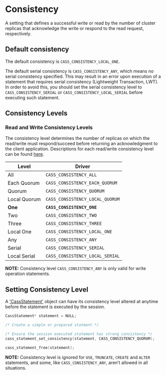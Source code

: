 # Consistency

A setting that defines a successful write or read by the number of cluster
replicas that acknowledge the write or respond to the read request,
respectively.

## Default consistency

The default consistency is `CASS_CONSISTENCY_LOCAL_ONE`.

The default serial consistency is `CASS_CONSISTENCY_ANY`, which means no serial consistency specified.
This may result in an error upon execution of a statement that requires serial consistency (Lightweight Transaction, LWT).
In order to avoid this, you should set the serial consistency level to `CASS_CONSISTENCY_SERIAL` or `CASS_CONSISTENCY_LOCAL_SERIAL`
before executing such statement.

## Consistency Levels

### Read and Write Consistency Levels

The consistency level determines the number of replicas on which the read/write
must respond/succeed before returning an acknowledgment to the client
application. Descriptions for each read/write consistency level can be found
[here](https://docs.scylladb.com/manual/stable/cql/consistency.html).

<table class="table table-striped table-hover table-condensed">
  <thead>
  <tr>
   <th>Level</th>
   <th>Driver</th>
  </tr>
  </thead>

  <tbody>
  <tr>
   <td>All</td>
   <td><code>CASS_CONSISTENCY_ALL</code></td>
  </tr>
  <tr>
   <td>Each Quorum</td>
   <td><code>CASS_CONSISTENCY_EACH_QUORUM</code></td>
  </tr>
  <tr>
   <td>Quorum</td>
   <td><code>CASS_CONSISTENCY_QUORUM</code></td>
  </tr>
  <tr>
   <td>Local Quorum</td>
   <td><code>CASS_CONSISTENCY_LOCAL_QUORUM</code></td>
  </tr>
  <tr>
   <td><b>One</b></td>
   <td><code><b>CASS_CONSISTENCY_ONE</b></code></td>
  </tr>
  <tr>
   <td>Two</td>
   <td><code>CASS_CONSISTENCY_TWO</code></td>
  </tr>
  <tr>
   <td>Three</td>
   <td><code>CASS_CONSISTENCY_THREE</code></td>
  </tr>
  <tr>
   <td>Local One</td>
   <td><code>CASS_CONSISTENCY_LOCAL_ONE</code></td>
  </tr>
  <tr>
   <td>Any</td>
   <td><code>CASS_CONSISTENCY_ANY</code></td>
  </tr>
  <tr>
   <td>Serial</td>
   <td><code>CASS_CONSISTENCY_SERIAL</code></td>
  </tr>
  <tr>
   <td>Local Serial</td>
   <td><code>CASS_CONSISTENCY_LOCAL_SERIAL</code></td>
  </tr>
  </tbody>
</table>

**NOTE:** Consistency level `CASS_CONSISTENCY_ANY` is only valid for write operation statements.

## Setting Consistency Level

A ['CassStatement'](http://datastax.github.io/cpp-driver/api/struct.CassFuture/) object
can have its consistency level altered at anytime before the statement is
executed by the session.

```c
CassStatement* statement = NULL;

/* Create a simple or prepared statment */

/* Ensure the session executed statement has strong consistency */
cass_statement_set_consistency(statement, CASS_CONSISTENCY_QUORUM);

cass_statement_free(statement);
```

**NOTE:** Consistency level is ignored for `USE`, `TRUNCATE`, `CREATE` and `ALTER`
statements, and some, like `CASS_CONSISTENCY_ANY`, aren’t allowed in all situations.
